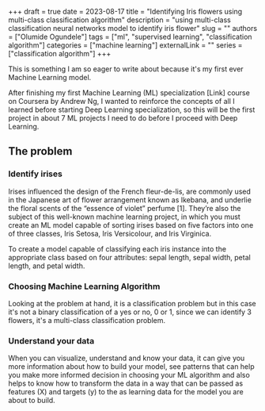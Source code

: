 +++
draft = true
date = 2023-08-17
title = "Identifying Iris flowers using multi-class classification algorithm"
description = "using multi-class classification neural networks model to identify iris flower"
slug = ""
authors = ["Olumide Ogundele"]
tags = ["ml", "supervised learning", "classification algorithm"]
categories = ["machine learning"]
externalLink = ""
series = ["classification algorithm"]
+++

This is something I am so eager to write about because it's my first ever Machine Learning model.

After finishing my first Machine Learning (ML) specialization [Link] course on Coursera by Andrew Ng, I
wanted to reinforce the concepts of all I learned before starting Deep Learning specialization, so
this will be the first project in about 7 ML projects I need to do before I proceed with Deep Learning.

## The problem

### Identify irises

Irises influenced the design of the French fleur-de-lis, are commonly used in the Japanese art of flower arrangement known
as Ikebana, and underlie the floral scents of the “essence of violet” perfume [1]. They’re also the subject of this
well-known machine learning project, in which you must create an ML model capable of sorting irises based on five factors
into one of three classes, Iris Setosa, Iris Versicolour, and Iris Virginica.

To create a model capable of classifying each iris instance into the appropriate class based on four attributes:
sepal length, sepal width, petal length, and petal width.

### Choosing Machine Learning Algorithm

Looking at the problem at hand, it is a classification problem but in this case it's not a binary classification of a
yes or no, 0 or 1, since we can identify 3 flowers, it's a multi-class classification problem.

### Understand your data

When you can visualize, understand and know your data, it can give you more information about how to build your model,
see patterns that can help you make more informed decision in choosing your ML algorithm and also helps to know how to
transform the data in a way that can be passed as features (X) and targets (y) to the as learning data for the model
you are about to build.
